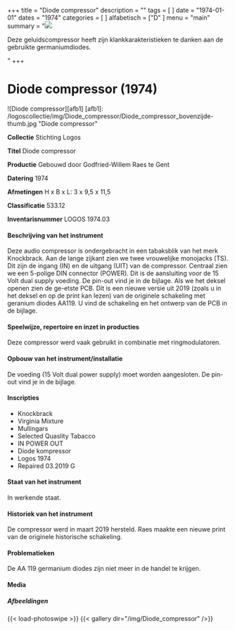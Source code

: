 ﻿+++
title = "Diode compressor"
description = ""
tags = [
]
date = "1974-01-01"
dates = "1974"
categories = [
]
alfabetisch = ["D"
]
menu = "main"
summary = "<a href='/logoscollectie/1974/diodecompressor'><img src='/logoscollectie/img/Diode_compressor/Diode_compressor_bovenzijde-thumb.jpg'></a><p>Deze geluidscompressor heeft zijn klankkarakteristieken te danken aan de gebruikte germaniumdiodes.</p>"
+++

# Diode compressor (1974)

![Diode compressor][afb1]
[afb1]: /logoscollectie/img/Diode_compressor/Diode_compressor_bovenzijde-thumb.jpg "Diode compressor"

**Collectie**
Stichting Logos

**Titel**
Diode compressor

**Productie**
Gebouwd door Godfried-Willem Raes te Gent

**Datering**
1974

**Afmetingen**
H x B x L: 3 x 9,5 x 11,5

**Classificatie**
533.12

**Inventarisnummer**
LOGOS 1974.03

#### Beschrijving van het instrument
Deze audio compressor is ondergebracht in een tabaksblik van het merk Knockbrack. Aan de lange zijkant zien we twee vrouwelijke monojacks (TS). Dit zijn de ingang (IN) en de uitgang (UIT) van de compressor. Centraal zien we een 5-polige DIN connector (POWER). Dit is de aansluiting voor de 15 Volt dual supply voeding. De pin-out vind je in de bijlage.
Als we het deksel openen zien de ge-etste PCB. Dit is een nieuwe versie uit 2019 (zoals u in het deksel en op de print kan lezen) van de originele schakeling met geranium diodes AA119. U vind de schakeling en het ontwerp van de PCB in de bijlage.

#### Speelwijze, repertoire en inzet in producties
Deze compressor werd vaak gebruikt in combinatie met ringmodulatoren.

#### Opbouw van het instrument/installatie
De voeding (15 Volt dual power supply) moet worden aangesloten. De pin-out vind je in de bijlage.

#### Inscripties
- Knockbrack
- Virginia Mixture
- Mullingars
- Selected Quaslity Tabacco
- IN POWER OUT
- Diode kompressor
- Logos 1974
- Repaired 03.2019 G

#### Staat van het instrument
In werkende staat.

#### Historiek van het instrument
De compressor werd in maart 2019 hersteld. Raes maakte een nieuwe print van de originele historische schakeling.

#### Problematieken
De AA 119 germanium diodes zijn niet meer in de handel te krijgen.

#### Media
##### Afbeeldingen
{{< load-photoswipe >}}
{{< gallery dir="/img/Diode_compressor" />}}
